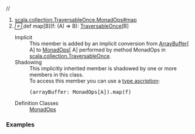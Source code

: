 //
<ol>
<li><a href="https://www.scala-lang.org/api/2.12.3/scala/collection/mutable/ArrayBuffer.html#map[B](f:A=>B):scala.collection.TraversableOnce[B]">scala.collection.TraversableOnce.MonadOps#map</a></li>
<li name="scala.collection.TraversableOnce.MonadOps#map" visbl="pub" class="indented0 " data-isabs="false" fullcomment="yes" group="Ungrouped"> <a id="map[B](f:A=>B):scala.collection.TraversableOnce[B]"></a><a id="map[B]((A)⇒B):TraversableOnce[B]"></a> <span class="permalink"> <a href="../../../scala/collection/mutable/ArrayBuffer.html#map[B](f:A=>B):scala.collection.TraversableOnce[B]" title="Permalink"> <i class="material-icons"></i> </a> </span> <span class="modifier_kind"> <span class="modifier"></span> <span class="kind">def</span> </span> <span class="symbol"> <span class="implicit shadowed">map</span><span class="tparams">[<span name="B">B</span>]</span><span class="params">(<span name="f">f: (<span class="extype" name="scala.collection.mutable.ArrayBuffer.A">A</span>) ⇒ <span class="extype" name="scala.collection.TraversableOnce.MonadOps.map.B">B</span></span>)</span><span class="result">: <a href="../TraversableOnce.html" class="extype" name="scala.collection.TraversableOnce">TraversableOnce</a>[<span class="extype" name="scala.collection.TraversableOnce.MonadOps.map.B">B</span>]</span> </span> 
 <div class="fullcomment">
  <dl class="attributes block"> 
   <dt class="implicit">
    Implicit
   </dt>
   <dd>
     This member is added by an implicit conversion from 
    <a href="" class="extype" name="scala.collection.mutable.ArrayBuffer">ArrayBuffer</a>[
    <span class="extype" name="scala.collection.mutable.ArrayBuffer.A">A</span>] to 
    <a href="../TraversableOnce$$MonadOps.html" class="extype" name="scala.collection.TraversableOnce.MonadOps">MonadOps</a>[
    <span class="extype" name="scala.collection.mutable.ArrayBuffer.A">A</span>] performed by method MonadOps in 
    <a href="../TraversableOnce$.html" class="extype" name="scala.collection.TraversableOnce">scala.collection.TraversableOnce</a>. 
   </dd>
   <dt class="implicit">
    Shadowing
   </dt>
   <dd>
    This implicitly inherited member is shadowed by one or more members in this class.
    <br>To access this member you can use a 
    <a href="http://stackoverflow.com/questions/2087250/what-is-the-purpose-of-type-ascription-in-scala" target="_blank">type ascription</a>:
    <br>
    <div class="cmt">
     <pre>(arrayBuffer: MonadOps[A]).map(f)</pre>
    </div>
   </dd>
   <dt>
    Definition Classes
   </dt>
   <dd>
    <a href="../TraversableOnce$$MonadOps.html" class="extype" name="scala.collection.TraversableOnce.MonadOps">MonadOps</a>
   </dd>
  </dl>
 </div> </li>
        </ol>


### Examples















